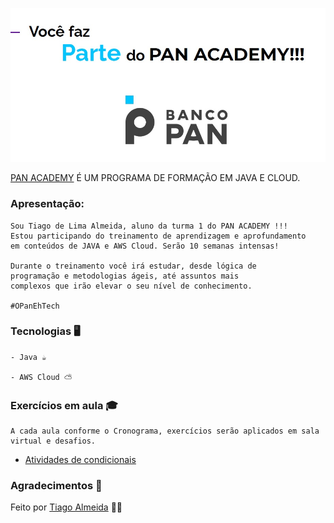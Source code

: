 
![PanAcademy](https://github.com/tiagodalmeida87/BancoPan_Tiago/blob/main/src/image/parte_pan_academy.jpg)

[PAN ACADEMY](https://bancopan.corporate.gama.academy/) É UM PROGRAMA DE FORMAÇÃO EM JAVA E CLOUD.

### Apresentação:
    Sou Tiago de Lima Almeida, aluno da turma 1 do PAN ACADEMY !!!
    Estou participando do treinamento de aprendizagem e aprofundamento
    em conteúdos de JAVA e AWS Cloud. Serão 10 semanas intensas!

    Durante o treinamento você irá estudar, desde lógica de
    programação e metodologias ágeis, até assuntos mais
    complexos que irão elevar o seu nível de conhecimento.

    #OPanEhTech

### Tecnologias 🖥️
    - Java ☕

    - AWS Cloud ⛅

###  Exercícios em aula 🎓

    A cada aula conforme o Cronograma, exercícios serão aplicados em sala virtual e desafios.

   - [Atividades de condicionais](https://github.com/tiagodalmeida87/BancoPan_Tiago/tree/main/Condicionais/src)

### Agradecimentos 👏    


Feito por [Tiago Almeida](https://github.com/tiagodalmeida87) 🧑‍💻